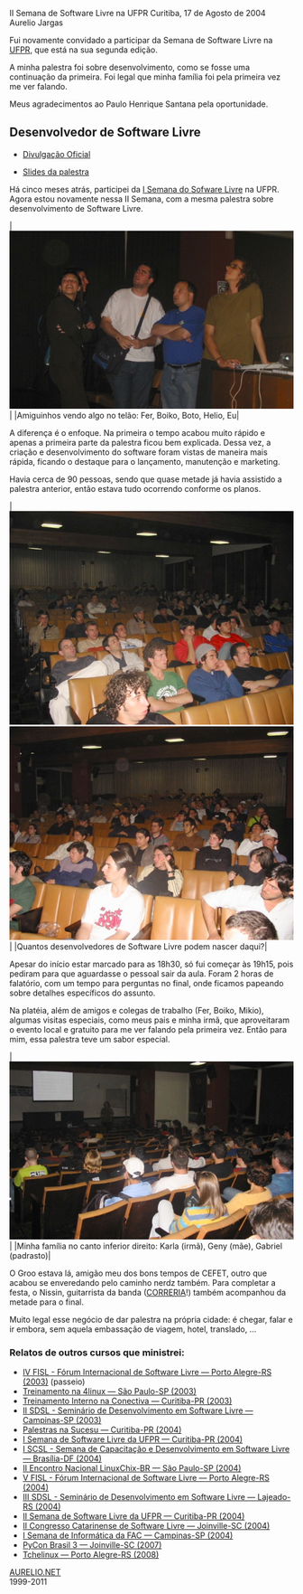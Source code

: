 II Semana de Software Livre na UFPR
Curitiba, 17 de Agosto de 2004
Aurelio Jargas

Fui novamente convidado a participar da Semana de Software
Livre na [UFPR](http://www.ufpr.br), que está na sua segunda
edição.

A minha palestra foi sobre desenvolvimento, como se fosse uma
continuação da primeira. Foi legal que minha família foi pela
primeira vez me ver falando.

Meus agradecimentos ao Paulo Henrique Santana pela
oportunidade.

## Desenvolvedor de Software Livre 

 * [Divulgação Oficial](http://www.inf.ufpr.br/ssl/)

 * [Slides da palestra](http://aurelio.net/curso/material/desenvolvedor/)

Há cinco meses atrás, participei da [I Semana do Sofware Livre](../i/)
na UFPR. Agora estou novamente nessa II Semana, com a mesma palestra
sobre desenvolvimento de Software Livre.

|![](turminha.jpg)|
|Amiguinhos vendo algo no telão: Fer, Boiko, Boto, Helio, Eu|

A diferença é o enfoque. Na primeira o tempo acabou muito rápido e
apenas a primeira parte da palestra ficou bem explicada. Dessa vez, a
criação e desenvolvimento do software foram vistas de maneira mais
rápida, ficando o destaque para o lançamento, manutenção e marketing.

Havia cerca de 90 pessoas, sendo que quase metade já havia assistido a
palestra anterior, então estava tudo ocorrendo conforme os planos.

|![](galera-esquerda.jpg)![](galera-direita.jpg)|
|Quantos desenvolvedores de Software Livre podem nascer daqui?|

Apesar do início estar marcado para as 18h30, só fui começar às 19h15,
pois pediram para que aguardasse o pessoal sair da aula. Foram 2 horas
de falatório, com um tempo para perguntas no final, onde ficamos
papeando sobre detalhes específicos do assunto.

Na platéia, além de amigos e colegas de trabalho (Fer, Boiko, Mikio),
algumas visitas especiais, como meus pais e minha irmã, que
aproveitaram o evento local e gratuito para me ver falando pela
primeira vez. Então para mim, essa palestra teve um sabor especial.

|![](familia.jpg)|
|Minha família no canto inferior direito: Karla (irmã), Geny (mãe), Gabriel (padrasto)|

O Groo estava lá, amigão meu dos bons tempos de CEFET, outro que
acabou se enveredando pelo caminho nerdz também. Para completar a
festa, o Nissin, guitarrista da banda
([CORRERIA](http://aurelio.net/correria/)!) também acompanhou da metade para o
final.

Muito legal esse negócio de dar palestra na própria cidade: é chegar,
falar e ir embora, sem aquela embassação de viagem, hotel, translado,
...

<!-- BOX -->
<div class="ad-box-300">
	<script type="text/javascript"><!--
	google_ad_client = "ca-pub-0009608813278754";
	/* Clean Box 300 */
	google_ad_slot = "4490217623";
	google_ad_width = 300;
	google_ad_height = 250;
	//-->
	</script>
	<script type="text/javascript"
	src="http://pagead2.googlesyndication.com/pagead/show_ads.js">
	</script>
</div>
<!-- hlink -->
<div class="ad-hlink">
	<script type="text/javascript"><!--
	google_ad_client = "ca-pub-0009608813278754";
	/* Clean hlink 728 */
	google_ad_slot = "6537842827";
	google_ad_width = 728;
	google_ad_height = 15;
	//-->
	</script>
	<script type="text/javascript"
	src="http://pagead2.googlesyndication.com/pagead/show_ads.js">
	</script>
</div>

### Relatos de outros cursos que ministrei: 

 * [IV FISL - Fórum Internacional de Software Livre — Porto Alegre-RS (2003)](../../../viagem/fisl-2003/) (passeio)
 * [Treinamento na 4linux — São Paulo-SP (2003)](../../../curso/4linux/)
 * [Treinamento Interno na Conectiva — Curitiba-PR (2003)](../../../curso/conectiva/)
 * [II SDSL - Seminário de Desenvolvimento em Software Livre — Campinas-SP (2003)](../../../curso/sdsl/ii/)
 * [Palestras na Sucesu — Curitiba-PR (2004)](../../../curso/sucesu/)
 * [I Semana de Software Livre da UFPR — Curitiba-PR (2004)](../../../curso/ufpr/i/)
 * [I SCSL - Semana de Capacitação e Desenvolvimento em Software Livre — Brasília-DF (2004)](../../../curso/scsl/)
 * [II Encontro Nacional LinuxChix-BR — São Paulo-SP (2004)](../../../curso/linuxchix/)
 * [V FISL - Fórum Internacional de Software Livre — Porto Alegre-RS (2004)](../../../curso/fisl/)
 * [III SDSL - Seminário de Desenvolvimento em Software Livre — Lajeado-RS (2004)](../../../curso/sdsl/iii/)
 * [II Semana de Software Livre da UFPR — Curitiba-PR (2004)](../../../curso/ufpr/ii/)
 * [II Congresso Catarinense de Software Livre — Joinville-SC (2004)](../../../curso/ccsl/)
 * [I Semana de Informática da FAC — Campinas-SP (2004)](../../../curso/fac/)
 * [PyCon Brasil 3 — Joinville-SC (2007)](../../../mac/dev/tutorial-pyobjc)
 * [Tchelinux — Porto Alegre-RS (2008)](http://aurelio.net/blog/2008/11/14/e-nois-no-tchelinux-2008/)

</DIV><!--main-->
</DIV><!--contents-->

<!-- Begin footer -->

<p id="footer">
	<a href="http://aurelio.net">AURELIO.NET</a><br>
	1999-2011
</p>


<script type="text/javascript">

  var _gaq = _gaq || [];
  _gaq.push(['_setAccount', 'UA-280222-1']);
  _gaq.push(['_trackPageview']);
  _gaq.push(['_trackPageLoadTime']);

  (function() {
    var ga = document.createElement('script'); ga.type = 'text/javascript'; ga.async = true;
    ga.src = ('https:' == document.location.protocol ? 'https://ssl' : 'http://www') + '.google-analytics.com/ga.js';
    var s = document.getElementsByTagName('script')[0]; s.parentNode.insertBefore(ga, s);
  })();

</script>

